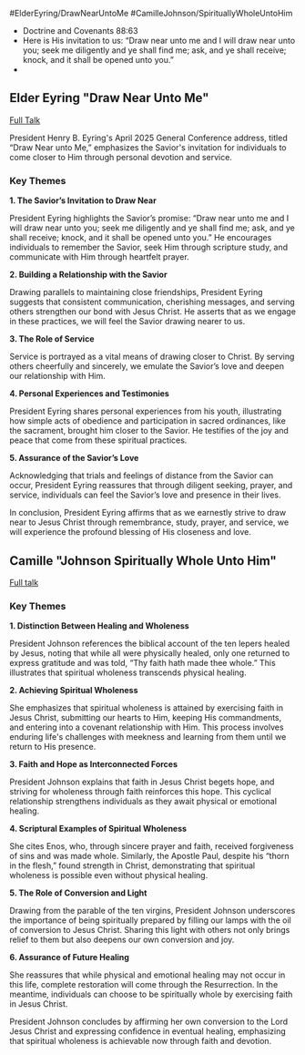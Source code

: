 #ElderEyring/DrawNearUntoMe #CamilleJohnson/SpirituallyWholeUntoHim

- Doctrine and Covenants 88:63
- Here is His invitation to us: “Draw near unto me and I will draw near unto you; seek me diligently and ye shall find me; ask, and ye shall receive; knock, and it shall be opened unto you.”
- 
## Elder Eyring "Draw Near Unto Me"
[Full Talk](https://www.churchofjesuschrist.org/study/general-conference/2025/04/18eyring?lang=eng)

President Henry B. Eyring's April 2025 General Conference address, titled “Draw Near unto Me,” emphasizes the Savior's invitation for individuals to come closer to Him through personal devotion and service.

### Key Themes

**1. The Savior’s Invitation to Draw Near**

President Eyring highlights the Savior’s promise: “Draw near unto me and I will draw near unto you; seek me diligently and ye shall find me; ask, and ye shall receive; knock, and it shall be opened unto you.” He encourages individuals to remember the Savior, seek Him through scripture study, and communicate with Him through heartfelt prayer.

**2. Building a Relationship with the Savior**

Drawing parallels to maintaining close friendships, President Eyring suggests that consistent communication, cherishing messages, and serving others strengthen our bond with Jesus Christ. He asserts that as we engage in these practices, we will feel the Savior drawing nearer to us.

**3. The Role of Service**

Service is portrayed as a vital means of drawing closer to Christ. By serving others cheerfully and sincerely, we emulate the Savior’s love and deepen our relationship with Him.

**4. Personal Experiences and Testimonies**

President Eyring shares personal experiences from his youth, illustrating how simple acts of obedience and participation in sacred ordinances, like the sacrament, brought him closer to the Savior. He testifies of the joy and peace that come from these spiritual practices.

**5. Assurance of the Savior’s Love**

Acknowledging that trials and feelings of distance from the Savior can occur, President Eyring reassures that through diligent seeking, prayer, and service, individuals can feel the Savior’s love and presence in their lives.

In conclusion, President Eyring affirms that as we earnestly strive to draw near to Jesus Christ through remembrance, study, prayer, and service, we will experience the profound blessing of His closeness and love.

## Camille "Johnson Spiritually Whole Unto Him"
[Full talk](https://www.churchofjesuschrist.org/study/general-conference/2025/04/14johnson?lang=eng&utm_source=chatgpt.com "Spiritually Whole in Him")
### Key Themes

**1. Distinction Between Healing and Wholeness**

President Johnson references the biblical account of the ten lepers healed by Jesus, noting that while all were physically healed, only one returned to express gratitude and was told, “Thy faith hath made thee whole.” This illustrates that spiritual wholeness transcends physical healing.

**2. Achieving Spiritual Wholeness**

She emphasizes that spiritual wholeness is attained by exercising faith in Jesus Christ, submitting our hearts to Him, keeping His commandments, and entering into a covenant relationship with Him. This process involves enduring life's challenges with meekness and learning from them until we return to His presence.

**3. Faith and Hope as Interconnected Forces**

President Johnson explains that faith in Jesus Christ begets hope, and striving for wholeness through faith reinforces this hope. This cyclical relationship strengthens individuals as they await physical or emotional healing.

**4. Scriptural Examples of Spiritual Wholeness**

She cites Enos, who, through sincere prayer and faith, received forgiveness of sins and was made whole. Similarly, the Apostle Paul, despite his “thorn in the flesh,” found strength in Christ, demonstrating that spiritual wholeness is possible even without physical healing.

**5. The Role of Conversion and Light**

Drawing from the parable of the ten virgins, President Johnson underscores the importance of being spiritually prepared by filling our lamps with the oil of conversion to Jesus Christ. Sharing this light with others not only brings relief to them but also deepens our own conversion and joy.

**6. Assurance of Future Healing**

She reassures that while physical and emotional healing may not occur in this life, complete restoration will come through the Resurrection. In the meantime, individuals can choose to be spiritually whole by exercising faith in Jesus Christ.

President Johnson concludes by affirming her own conversion to the Lord Jesus Christ and expressing confidence in eventual healing, emphasizing that spiritual wholeness is achievable now through faith and devotion.

